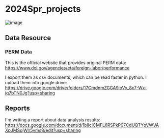# 2024Spr_projects
![image](https://github.com/Shuyi1011/2024Spr_projects/assets/134218464/c56d2aca-e12a-4aa8-bf38-a42538498fd1)

## Data Resource
### PERM Data
This is the official website that provides original PERM data: https://www.dol.gov/agencies/eta/foreign-labor/performance

I export them as csv documents, which can be read faster in python. I upload them into google drive: https://drive.google.com/drive/folders/17CmdnmZGGA9ioVx_8x7-Wx-iq7bTN0Jg?usp=sharing

## Reports
I'm writing a report about data analysis results: https://docs.google.com/document/d/1blIcICMFL6RSPkP97CdUQTYpVWVAXpJMSojWlr5yms8/edit?usp=sharing
